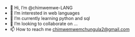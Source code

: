 - 👋 Hi, I’m @chimwemwe-LANG
- 👀 I’m interested in web languages
- 🌱 I’m currently learning python and sql
- 💞️ I’m looking to collaborate on ...
- 📫 How to reach me chimwemwemchungula2@gmail.com

<!---
chimwemwe-LANG/chimwemwe-LANG is a ✨ special ✨ repository because its `README.md` (this file) appears on your GitHub profile.
You can click the Preview link to take a look at your changes.
--->
